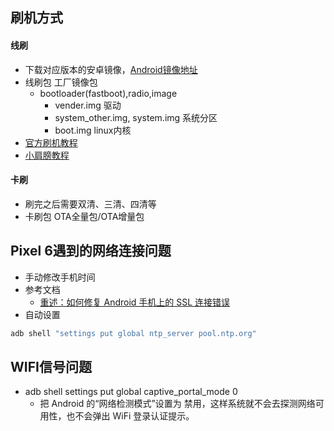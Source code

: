 ## 刷机方式

#### 线刷
- 下载对应版本的安卓镜像，[Android镜像地址](https://developers.google.com/android/images?hl=zh-cn)
- 线刷包 工厂镜像包
  - bootloader(fastboot),radio,image
    - vender.img 驱动
    - system_other.img, system.img 系统分区
    - boot.img linux内核
- [官方刷机教程](https://source.android.com/docs/setup/test/running?hl=zh-cn)
- [小肩膀教程](https://mp.weixin.qq.com/s/1EySfXSucGdiuEBTfLsymA)
#### 卡刷
- 刷完之后需要双清、三清、四清等
- 卡刷包 OTA全量包/OTA增量包
## Pixel 6遇到的网络连接问题
- 手动修改手机时间
- 参考文档
  - [重述：如何修复 Android 手机上的 SSL 连接错误](https://www.thesslstore.com/blog/fix-ssl-connection-errors-android-phones/)
- 自动设置
```bash
adb shell "settings put global ntp_server pool.ntp.org"
```

## WIFI信号问题
- adb shell settings put global captive_portal_mode 0
  - 把 Android 的“网络检测模式”设置为 禁用，这样系统就不会去探测网络可用性，也不会弹出 WiFi 登录认证提示。

